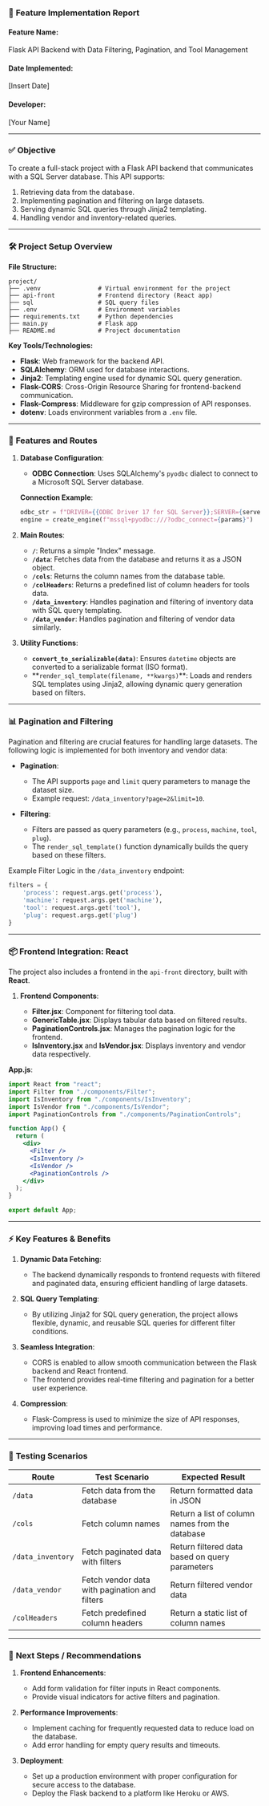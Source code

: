### 📄 **Feature Implementation Report**

#### **Feature Name:**

Flask API Backend with Data Filtering, Pagination, and Tool Management

#### **Date Implemented:**

\[Insert Date]

#### **Developer:**

\[Your Name]

---

### ✅ **Objective**

To create a full-stack project with a Flask API backend that communicates with a SQL Server database. This API supports:

1. Retrieving data from the database.
2. Implementing pagination and filtering on large datasets.
3. Serving dynamic SQL queries through Jinja2 templating.
4. Handling vendor and inventory-related queries.

---

### 🛠️ **Project Setup Overview**

**File Structure:**

```
project/
├── .venv                # Virtual environment for the project
├── api-front            # Frontend directory (React app)
├── sql                  # SQL query files
├── .env                 # Environment variables
├── requirements.txt     # Python dependencies
├── main.py              # Flask app
├── README.md            # Project documentation
```

**Key Tools/Technologies:**

- **Flask**: Web framework for the backend API.
- **SQLAlchemy**: ORM used for database interactions.
- **Jinja2**: Templating engine used for dynamic SQL query generation.
- **Flask-CORS**: Cross-Origin Resource Sharing for frontend-backend communication.
- **Flask-Compress**: Middleware for gzip compression of API responses.
- **dotenv**: Loads environment variables from a `.env` file.

---

### 🧩 **Features and Routes**

1. **Database Configuration**:

   - **ODBC Connection**: Uses SQLAlchemy's `pyodbc` dialect to connect to a Microsoft SQL Server database.

   **Connection Example**:

   ```python
   odbc_str = f"DRIVER={{ODBC Driver 17 for SQL Server}};SERVER={server},{port};DATABASE={database};UID={username};PWD={password}"
   engine = create_engine(f"mssql+pyodbc:///?odbc_connect={params}")
   ```

2. **Main Routes**:

   - **`/`**: Returns a simple "Index" message.
   - **`/data`**: Fetches data from the database and returns it as a JSON object.
   - **`/cols`**: Returns the column names from the database table.
   - **`/colHeaders`**: Returns a predefined list of column headers for tools data.
   - **`/data_inventory`**: Handles pagination and filtering of inventory data with SQL query templating.
   - **`/data_vendor`**: Handles pagination and filtering of vendor data similarly.

3. **Utility Functions**:

   - **`convert_to_serializable(data)`**: Ensures `datetime` objects are converted to a serializable format (ISO format).
   - **`render_sql_template(filename, **kwargs)`\*\*: Loads and renders SQL templates using Jinja2, allowing dynamic query generation based on filters.

---

### 📊 **Pagination and Filtering**

Pagination and filtering are crucial features for handling large datasets. The following logic is implemented for both inventory and vendor data:

- **Pagination**:

  - The API supports `page` and `limit` query parameters to manage the dataset size.
  - Example request: `/data_inventory?page=2&limit=10`.

- **Filtering**:

  - Filters are passed as query parameters (e.g., `process`, `machine`, `tool`, `plug`).
  - The `render_sql_template()` function dynamically builds the query based on these filters.

Example Filter Logic in the `/data_inventory` endpoint:

```python
filters = {
    'process': request.args.get('process'),
    'machine': request.args.get('machine'),
    'tool': request.args.get('tool'),
    'plug': request.args.get('plug')
}
```

---

### 📦 **Frontend Integration: React**

The project also includes a frontend in the `api-front` directory, built with **React**.

1. **Frontend Components**:

   - **Filter.jsx**: Component for filtering tool data.
   - **GenericTable.jsx**: Displays tabular data based on filtered results.
   - **PaginationControls.jsx**: Manages the pagination logic for the frontend.
   - **IsInventory.jsx** and **IsVendor.jsx**: Displays inventory and vendor data respectively.

**App.js**:

```jsx
import React from "react";
import Filter from "./components/Filter";
import IsInventory from "./components/IsInventory";
import IsVendor from "./components/IsVendor";
import PaginationControls from "./components/PaginationControls";

function App() {
  return (
    <div>
      <Filter />
      <IsInventory />
      <IsVendor />
      <PaginationControls />
    </div>
  );
}

export default App;
```

---

### ⚡ **Key Features & Benefits**

1. **Dynamic Data Fetching**:

   - The backend dynamically responds to frontend requests with filtered and paginated data, ensuring efficient handling of large datasets.

2. **SQL Query Templating**:

   - By utilizing Jinja2 for SQL query generation, the project allows flexible, dynamic, and reusable SQL queries for different filter conditions.

3. **Seamless Integration**:

   - CORS is enabled to allow smooth communication between the Flask backend and React frontend.
   - The frontend provides real-time filtering and pagination for a better user experience.

4. **Compression**:

   - Flask-Compress is used to minimize the size of API responses, improving load times and performance.

---

### 🧪 **Testing Scenarios**

| Route             | Test Scenario                                 | Expected Result                                 |
| ----------------- | --------------------------------------------- | ----------------------------------------------- |
| `/data`           | Fetch data from the database                  | Return formatted data in JSON                   |
| `/cols`           | Fetch column names                            | Return a list of column names from the database |
| `/data_inventory` | Fetch paginated data with filters             | Return filtered data based on query parameters  |
| `/data_vendor`    | Fetch vendor data with pagination and filters | Return filtered vendor data                     |
| `/colHeaders`     | Fetch predefined column headers               | Return a static list of column names            |

---

### 📌 **Next Steps / Recommendations**

1. **Frontend Enhancements**:

   - Add form validation for filter inputs in React components.
   - Provide visual indicators for active filters and pagination.

2. **Performance Improvements**:

   - Implement caching for frequently requested data to reduce load on the database.
   - Add error handling for empty query results and timeouts.

3. **Deployment**:

   - Set up a production environment with proper configuration for secure access to the database.
   - Deploy the Flask backend to a platform like Heroku or AWS.

